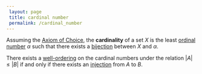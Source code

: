 ```yaml
---
 layout: page
 title: cardinal number
 permalink: /cardinal_number
---
```


Assuming the [Axiom of Choice](https://defsmath.github.io/DefsMath/Axiom_of_Choice), the **cardinality** of a set $X$ is the least [ordinal number](https://defsmath.github.io/DefsMath/ordinal_number) $\alpha$ such that there exists a [bijection](https://defsmath.github.io/DefsMath/bijective) between $X$ and $\alpha$. 

There exists a [well-ordering](https://defsmath.github.io/DefsMath/well-ordering) on the cardinal numbers under the relation $|A| \leq |B|$ if and only if there exists an [injection](https://defsmath.github.io/DefsMath/injective) from $A$ to $B$. 